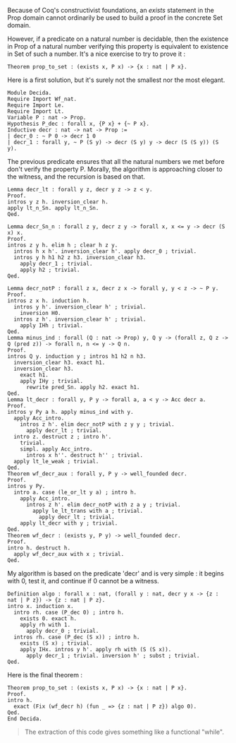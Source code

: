 Because of Coq's constructivist foundations, an *exists* statement in the Prop domain cannot ordinarily be used to build a proof in the concrete Set domain.

However, if a predicate on a natural number is decidable, then the existence in Prop of a natural number verifying this property is equivalent to existence in Set of such a number. It's a nice exercise to try to prove it :

    Theorem prop_to_set : (exists x, P x) -> {x : nat | P x}.

Here is a first solution, but it's surely not the smallest nor the most elegant.

    Module Decida.
    Require Import Wf_nat.
    Require Import Le.
    Require Import Lt.
    Variable P : nat -> Prop.
    Hypothesis P_dec : forall x, {P x} + {~ P x}.
    Inductive decr : nat -> nat -> Prop :=
    | decr_0 : ~ P 0 -> decr 1 0
    | decr_1 : forall y, ~ P (S y) -> decr (S y) y -> decr (S (S y)) (S y).

The previous predicate ensures that all the natural numbers we met before don't verify the property P. Morally, the algorithm is approaching closer to the witness, and the recursion is based on that.

    Lemma decr_lt : forall y z, decr y z -> z < y.
    Proof.
    intros y z h. inversion_clear h.
    apply lt_n_Sn. apply lt_n_Sn.
    Qed.

    Lemma decr_Sn_n : forall z y, decr z y -> forall x, x <= y -> decr (S x) x.
    Proof.
    intros z y h. elim h ; clear h z y.
      intros h x h'. inversion_clear h'. apply decr_0 ; trivial.
      intros y h h1 h2 z h3. inversion_clear h3.
        apply decr_1 ; trivial.
        apply h2 ; trivial.
    Qed.

    Lemma decr_notP : forall z x, decr z x -> forall y, y < z -> ~ P y.
    Proof.
    intros z x h. induction h.
      intros y h'. inversion_clear h' ; trivial. 
        inversion H0.
      intros z h'. inversion_clear h' ; trivial.
        apply IHh ; trivial.
    Qed.
    Lemma minus_ind : forall (Q : nat -> Prop) y, Q y -> (forall z, Q z -> Q (pred z)) -> forall n, n <= y -> Q n.
    Proof.
    intros Q y. induction y ; intros h1 h2 n h3.
      inversion_clear h3. exact h1.
      inversion_clear h3. 
        exact h1.
        apply IHy ; trivial.
          rewrite pred_Sn. apply h2. exact h1.
    Qed.
    Lemma lt_decr : forall y, P y -> forall a, a < y -> Acc decr a.
    Proof.
    intros y Py a h. apply minus_ind with y.
      apply Acc_intro.
        intros z h'. elim decr_notP with z y y ; trivial.
          apply decr_lt ; trivial.
      intro z. destruct z ; intro h'.
        trivial.
        simpl. apply Acc_intro.
          intros x h''. destruct h'' ; trivial.
      apply lt_le_weak ; trivial.
    Qed.
    Theorem wf_decr_aux : forall y, P y -> well_founded decr.
    Proof.
    intros y Py.
      intro a. case (le_or_lt y a) ; intro h.
        apply Acc_intro.
          intros z h'. elim decr_notP with z a y ; trivial.
            apply le_lt_trans with a ; trivial.
              apply decr_lt ; trivial.
        apply lt_decr with y ; trivial.
    Qed.
    Theorem wf_decr : (exists y, P y) -> well_founded decr.
    Proof.
    intro h. destruct h.
      apply wf_decr_aux with x ; trivial.
    Qed.

My algorithm is based on the predicate 'decr' and is very simple : it begins with 0, test it, and continue if 0 cannot be a witness.

    Definition algo : forall x : nat, (forall y : nat, decr y x -> {z : nat | P z}) -> {z : nat | P z}.
    intro x. induction x.
      intro rh. case (P_dec 0) ; intro h.
        exists 0. exact h.
        apply rh with 1.
          apply decr_0 ; trivial.
      intros rh. case (P_dec (S x)) ; intro h.
        exists (S x) ; trivial.
        apply IHx. intros y h'. apply rh with (S (S x)).
          apply decr_1 ; trivial. inversion h' ; subst ; trivial.
    Qed.

Here is the final theorem :

    Theorem prop_to_set : (exists x, P x) -> {x : nat | P x}.
    Proof.
    intro h.
      exact (Fix (wf_decr h) (fun _ => {z : nat | P z}) algo 0).
    Qed.
    End Decida.

> The extraction of this code gives something like a functional "while".
